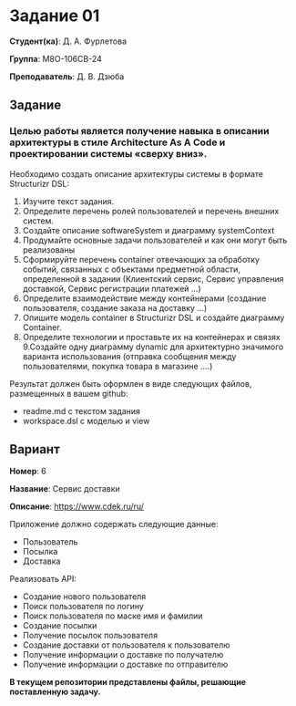# Задание 01

**Студент(ка)**: Д. А. Фурлетова

**Группа**: М8О-106СВ-24

**Преподаватель**: Д. В. Дзюба

## Задание

### Целью работы является получение навыка в описании архитектуры в стиле Architecture As A Code и проектировании системы «сверху вниз».

Необходимо создать описание архитектуры системы в формате Structurizr DSL:

1. Изучите текст задания.
2. Определите перечень ролей пользователей и перечень внешних систем.
3. Создайте описание softwareSystem и диаграмму systemContext
4. Продумайте основные задачи пользователей и как они могут быть реализованы
5. Сформируйте перечень container отвечающих за обработку событий, связанных с объектами предметной области, определенной в задании (Клиентский сервис, Сервис управления доставкой, Сервис регистрации платежей …)
6. Определите взаимодействие между контейнерами (создание пользователя, создание заказа на доставку …)
7. Опишите модель container в Structurizr DSL и создайте диаграмму Container.
8. Определите технологии и проставьте их на контейнерах и связях
9.Создайте одну диаграмму dynamic для архитектурно значимого варианта использования (отправка сообщения между пользователями, покупка товара в магазине ….)

Результат должен быть оформлен в виде следующих файлов, размещенных в вашем github:

- readme.md с текстом задания
- workspace.dsl с моделью и view

## Вариант

**Номер**: 6

**Название**: Сервис доставки

**Описание**: https://www.cdek.ru/ru/ 

Приложение должно содержать следующие данные:

- Пользователь
- Посылка
- Доставка

Реализовать API:

- Создание нового пользователя
- Поиск пользователя по логину
- Поиск пользователя по маске имя и фамилии
- Создание посылки
- Получение посылок пользователя
- Создание доставки от пользователя к пользователю
- Получение информации о доставке по получателю
- Получение информации о доставке по отправителю


**В текущем репозитории представлены файлы, решающие поставленную задачу.**
